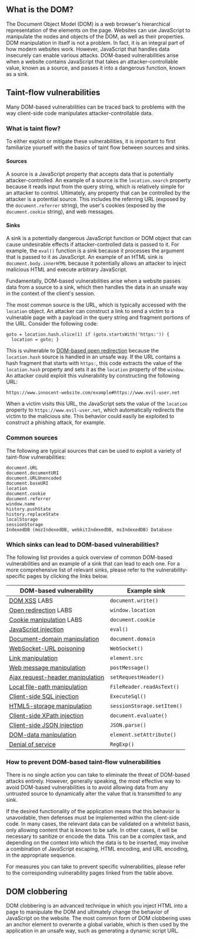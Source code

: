 ## What is the DOM?

The Document Object Model (DOM) is a web browser's hierarchical representation of the elements on the page. Websites can use JavaScript to manipulate the nodes and objects of the DOM, as well as their properties. DOM manipulation in itself is not a problem. In fact, it is an integral part of how modern websites work. However, JavaScript that handles data insecurely can enable various attacks. DOM-based vulnerabilities arise when a website contains JavaScript that takes an attacker-controllable value, known as a source, and passes it into a dangerous function, known as a sink.

## Taint-flow vulnerabilities

Many DOM-based vulnerabilities can be traced back to problems with the way client-side code manipulates attacker-controllable data.

### What is taint flow?

To either exploit or mitigate these vulnerabilities, it is important to first familiarize yourself with the basics of taint flow between sources and sinks.

#### Sources

A source is a JavaScript property that accepts data that is potentially attacker-controlled. An example of a source is the `location.search` property because it reads input from the query string, which is relatively simple for an attacker to control. Ultimately, any property that can be controlled by the attacker is a potential source. This includes the referring URL (exposed by the `document.referrer` string), the user's cookies (exposed by the `document.cookie` string), and web messages.

#### Sinks

A sink is a potentially dangerous JavaScript function or DOM object that can cause undesirable effects if attacker-controlled data is passed to it. For example, the `eval()` function is a sink because it processes the argument that is passed to it as JavaScript. An example of an HTML sink is `document.body.innerHTML` because it potentially allows an attacker to inject malicious HTML and execute arbitrary JavaScript.

Fundamentally, DOM-based vulnerabilities arise when a website passes data from a source to a sink, which then handles the data in an unsafe way in the context of the client's session.

The most common source is the URL, which is typically accessed with the `location` object. An attacker can construct a link to send a victim to a vulnerable page with a payload in the query string and fragment portions of the URL. Consider the following code:

`goto = location.hash.slice(1) if (goto.startsWith('https:')) {   location = goto; }`

This is vulnerable to [DOM-based open redirection](https://portswigger.net/web-security/dom-based/open-redirection) because the `location.hash` source is handled in an unsafe way. If the URL contains a hash fragment that starts with `https:`, this code extracts the value of the `location.hash` property and sets it as the `location` property of the `window`. An attacker could exploit this vulnerability by constructing the following URL:

`https://www.innocent-website.com/example#https://www.evil-user.net`

When a victim visits this URL, the JavaScript sets the value of the `location` property to `https://www.evil-user.net`, which automatically redirects the victim to the malicious site. This behavior could easily be exploited to construct a phishing attack, for example.

### Common sources

The following are typical sources that can be used to exploit a variety of taint-flow vulnerabilities:

```
document.URL
document.documentURI
document.URLUnencoded
document.baseURI
location
document.cookie
document.referrer
window.name
history.pushState
history.replaceState
localStorage
sessionStorage
IndexedDB (mozIndexedDB, webkitIndexedDB, msIndexedDB) Database
```

### Which sinks can lead to DOM-based vulnerabilities?

The following list provides a quick overview of common DOM-based vulnerabilities and an example of a sink that can lead to each one. For a more comprehensive list of relevant sinks, please refer to the vulnerability-specific pages by clicking the links below.

|DOM-based vulnerability|Example sink|
|---|---|
|[DOM XSS](https://portswigger.net/web-security/cross-site-scripting/dom-based) LABS|`document.write()`|
|[Open redirection](https://portswigger.net/web-security/dom-based/open-redirection) LABS|`window.location`|
|[Cookie manipulation](https://portswigger.net/web-security/dom-based/cookie-manipulation) LABS|`document.cookie`|
|[JavaScript injection](https://portswigger.net/web-security/dom-based/javascript-injection)|`eval()`|
|[Document-domain manipulation](https://portswigger.net/web-security/dom-based/document-domain-manipulation)|`document.domain`|
|[WebSocket-URL poisoning](https://portswigger.net/web-security/dom-based/websocket-url-poisoning)|`WebSocket()`|
|[Link manipulation](https://portswigger.net/web-security/dom-based/link-manipulation)|`element.src`|
|[Web message manipulation](https://portswigger.net/web-security/dom-based/web-message-manipulation)|`postMessage()`|
|[Ajax request-header manipulation](https://portswigger.net/web-security/dom-based/ajax-request-header-manipulation)|`setRequestHeader()`|
|[Local file-path manipulation](https://portswigger.net/web-security/dom-based/local-file-path-manipulation)|`FileReader.readAsText()`|
|[Client-side SQL injection](https://portswigger.net/web-security/dom-based/client-side-sql-injection)|`ExecuteSql()`|
|[HTML5-storage manipulation](https://portswigger.net/web-security/dom-based/html5-storage-manipulation)|`sessionStorage.setItem()`|
|[Client-side XPath injection](https://portswigger.net/web-security/dom-based/client-side-xpath-injection)|`document.evaluate()`|
|[Client-side JSON injection](https://portswigger.net/web-security/dom-based/client-side-json-injection)|`JSON.parse()`|
|[DOM-data manipulation](https://portswigger.net/web-security/dom-based/dom-data-manipulation)|`element.setAttribute()`|
|[Denial of service](https://portswigger.net/web-security/dom-based/denial-of-service)|`RegExp()`|

### How to prevent DOM-based taint-flow vulnerabilities

There is no single action you can take to eliminate the threat of DOM-based attacks entirely. However, generally speaking, the most effective way to avoid DOM-based vulnerabilities is to avoid allowing data from any untrusted source to dynamically alter the value that is transmitted to any sink.

If the desired functionality of the application means that this behavior is unavoidable, then defenses must be implemented within the client-side code. In many cases, the relevant data can be validated on a whitelist basis, only allowing content that is known to be safe. In other cases, it will be necessary to sanitize or encode the data. This can be a complex task, and depending on the context into which the data is to be inserted, may involve a combination of JavaScript escaping, HTML encoding, and URL encoding, in the appropriate sequence.

For measures you can take to prevent specific vulnerabilities, please refer to the corresponding vulnerability pages linked from the table above.

## DOM clobbering

DOM clobbering is an advanced technique in which you inject HTML into a page to manipulate the DOM and ultimately change the behavior of JavaScript on the website. The most common form of DOM clobbering uses an anchor element to overwrite a global variable, which is then used by the application in an unsafe way, such as generating a dynamic script URL.